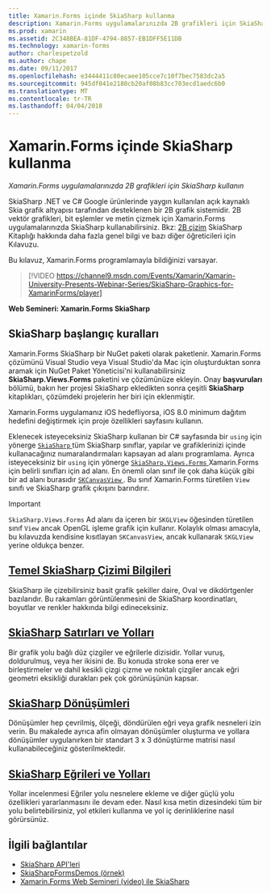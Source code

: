 ```yaml
---
title: Xamarin.Forms içinde SkiaSharp kullanma
description: Xamarin.Forms uygulamalarınızda 2B grafikleri için SkiaSharp kullanın
ms.prod: xamarin
ms.assetid: 2C348BEA-81DF-4794-8857-EB1DFF5E11DB
ms.technology: xamarin-forms
author: charlespetzold
ms.author: chape
ms.date: 09/11/2017
ms.openlocfilehash: e3444411c80ecaee105cce7c10f7bec7583dc2a5
ms.sourcegitcommit: 945df041e2180cb20af08b83cc703ecd1aedc6b0
ms.translationtype: MT
ms.contentlocale: tr-TR
ms.lasthandoff: 04/04/2018
---
```

# <a name="using-skiasharp-in-xamarinforms"></a>Xamarin.Forms içinde SkiaSharp kullanma

_Xamarin.Forms uygulamalarınızda 2B grafikleri için SkiaSharp kullanın_

SkiaSharp .NET ve C# Google ürünlerinde yaygın kullanılan açık kaynaklı Skia grafik altyapısı tarafından desteklenen bir 2B grafik sistemidir. 2B vektör grafikleri, bit eşlemler ve metin çizmek için Xamarin.Forms uygulamalarınızda SkiaSharp kullanabilirsiniz. Bkz: [2B çizim](~/graphics-games/skiasharp/index.md) SkiaSharp Kitaplığı hakkında daha fazla genel bilgi ve bazı diğer öğreticileri için Kılavuzu.

Bu kılavuz, Xamarin.Forms programlamayla bildiğinizi varsayar.

> [!VIDEO https://channel9.msdn.com/Events/Xamarin/Xamarin-University-Presents-Webinar-Series/SkiaSharp-Graphics-for-XamarinForms/player]

**Web Semineri: Xamarin.Forms SkiaSharp**

## <a name="skiasharp-preliminaries"></a>SkiaSharp başlangıç kuralları

Xamarin.Forms SkiaSharp bir NuGet paketi olarak paketlenir. Xamarin.Forms çözümünü Visual Studio veya Visual Studio'da Mac için oluşturduktan sonra aramak için NuGet Paket Yöneticisi'ni kullanabilirsiniz **SkiaSharp.Views.Forms** paketini ve çözümünüze ekleyin. Onay **başvuruları** bölümü, bakın her projesi SkiaSharp ekledikten sonra çeşitli **SkiaSharp** kitaplıkları, çözümdeki projelerin her biri için eklenmiştir.

Xamarin.Forms uygulamanız iOS hedefliyorsa, iOS 8.0 minimum dağıtım hedefini değiştirmek için proje özellikleri sayfasını kullanın.

Eklenecek isteyeceksiniz SkiaSharp kullanan bir C# sayfasında bir `using` için yönerge [ `SkiaSharp` ](https://developer.xamarin.com/api/namespace/SkiaSharp/) tüm SkiaSharp sınıflar, yapılar ve grafiklerinizi içinde kullanacağınız numaralandırmaları kapsayan ad alanı programlama. Ayrıca isteyeceksiniz bir `using` için yönerge [ `SkiaSharp.Views.Forms` ](https://developer.xamarin.com/api/namespace/SkiaSharp.Views.Forms/) Xamarin.Forms için belirli sınıfları için ad alanı. En önemli olan sınıf ile çok daha küçük gibi bir ad alanı burasıdır [ `SKCanvasView` ](https://developer.xamarin.com/api/type/SkiaSharp.Views.Forms.SKCanvasView/). Bu sınıf Xamarin.Forms türetilen `View` sınıfı ve SkiaSharp grafik çıkışını barındırır.

> [!IMPORTANT]
> `SkiaSharp.Views.Forms` Ad alanı da içeren bir `SKGLView` öğesinden türetilen sınıf `View` ancak OpenGL işleme grafik için kullanır. Kolaylık olması amacıyla, bu kılavuzda kendisine kısıtlayan `SKCanvasView`, ancak kullanarak `SKGLView` yerine oldukça benzer.

## <a name="skiasharp-drawing-basicsbasicsindexmd"></a>[Temel SkiaSharp Çizimi Bilgileri](basics/index.md)

SkiaSharp ile çizebilirsiniz basit grafik şekiller daire, Oval ve dikdörtgenler bazılarıdır. Bu rakamları görüntülenmesini de SkiaSharp koordinatları, boyutlar ve renkler hakkında bilgi edineceksiniz.

## <a name="skiasharp-lines-and-pathspathsindexmd"></a>[SkiaSharp Satırları ve Yolları](paths/index.md)

Bir grafik yolu bağlı düz çizgiler ve eğrilerle dizisidir. Yollar vuruş, doldurulmuş, veya her ikisini de. Bu konuda stroke sona erer ve birleştirmeler ve dahil kesikli çizgi çizme ve noktalı çizgiler ancak eğri geometri eksikliği durakları pek çok görünüşünün kapsar.

## <a name="skiasharp-transformstransformsindexmd"></a>[SkiaSharp Dönüşümleri](transforms/index.md)

Dönüşümler hep çevrilmiş, ölçeği, döndürülen eğri veya grafik nesneleri izin verin. Bu makalede ayrıca afin olmayan dönüşümler oluşturma ve yollara dönüşümler uygulanırken bir standart 3 x 3 dönüştürme matrisi nasıl kullanabileceğiniz gösterilmektedir.

## <a name="skiasharp-curves-and-pathscurvesindexmd"></a>[SkiaSharp Eğrileri ve Yolları](curves/index.md)

Yollar incelenmesi Eğriler yolu nesnelere ekleme ve diğer güçlü yolu özellikleri yararlanmasını ile devam eder. Nasıl kısa metin dizesindeki tüm bir yolu belirtebilirsiniz, yol etkileri kullanma ve yol iç derinliklerine nasıl görürsünüz.


## <a name="related-links"></a>İlgili bağlantılar

- [SkiaSharp API'leri](https://developer.xamarin.com/api/root/SkiaSharp/)
- [SkiaSharpFormsDemos (örnek)](https://developer.xamarin.com/samples/xamarin-forms/SkiaSharpForms/Demos/)
- [Xamarin.Forms Web Semineri (video) ile SkiaSharp](https://channel9.msdn.com/Events/Xamarin/Xamarin-University-Presents-Webinar-Series/SkiaSharp-Graphics-for-XamarinForms)
